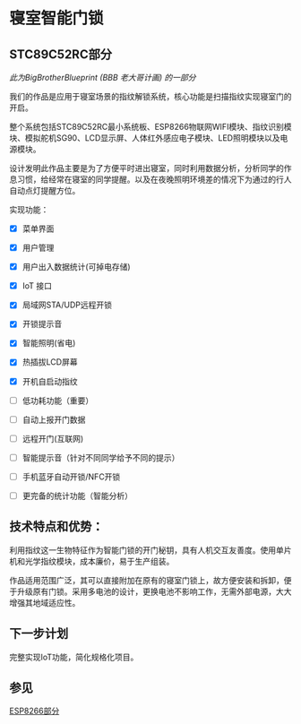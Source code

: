 # 寝室智能门锁 

## STC89C52RC部分

*此为BigBrotherBlueprint (BBB 老大哥计画) 的一部分*



我们的作品是应用于寝室场景的指纹解锁系统，核心功能是扫描指纹实现寝室门的开启。 

整个系统包括STC89C52RC最小系统板、ESP8266物联网WIFI模块、指纹识别模块、模拟舵机SG90、LCD显示屏、人体红外感应电子模块、LED照明模块以及电源模块。

设计发明此作品主要是为了方便平时进出寝室，同时利用数据分析，分析同学的作息习惯，给经常在寝室的同学提醒。以及在夜晚照明环境差的情况下为通过的行人自动点灯提醒方位。

实现功能：

- [x] 菜单界面

- [x] 用户管理

- [x] 用户出入数据统计(可掉电存储)

- [x] IoT 接口

- [x] 局域网STA/UDP远程开锁

- [x] 开锁提示音

- [x] 智能照明(省电)

- [x] 热插拔LCD屏幕

- [x] 开机自启动指纹

- [ ] 低功耗功能（重要）

- [ ] 自动上报开门数据

- [ ] 远程开门(互联网)

- [ ] 智能提示音（针对不同同学给予不同的提示）

- [ ] 手机蓝牙自动开锁/NFC开锁

- [ ] 更完备的统计功能（智能分析）

## 技术特点和优势：

 

​	利用指纹这一生物特征作为智能门锁的开门秘钥，具有人机交互友善度。使用单片机和光学指纹模块，成本廉价，易于生产组装。

​	作品适用范围广泛，其可以直接附加在原有的寝室门锁上，故方便安装和拆卸，便于升级原有门锁。采用多电池的设计，更换电池不影响工作，无需外部电源，大大增强其地域适应性。

## 下一步计划

完整实现IoT功能，简化规格化项目。

## 参见

[ESP8266部分](https://github.com/framist/BBB-ESP8266)
